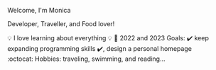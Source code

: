 Welcome, I'm Monica

Developer, Traveller, and Food lover!

💡 I love learning about everything 💡
🙌 2022 and 2023 Goals: ✔️ keep expanding programming skills ✔️, design a personal homepage  
:octocat: Hobbies: traveling, swimming, and reading... 
